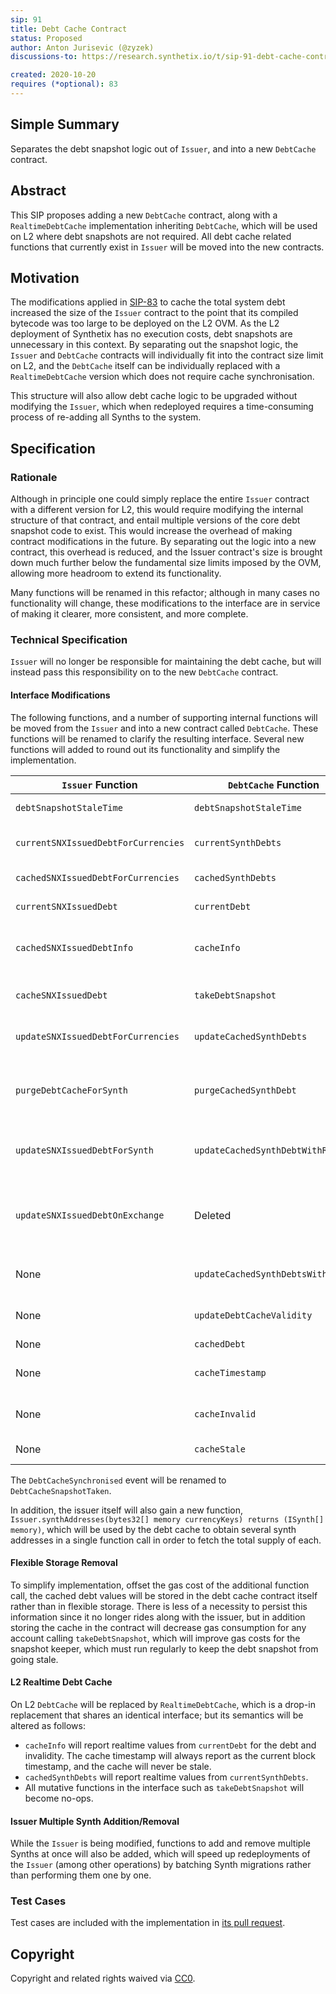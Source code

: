 ```yaml
---
sip: 91 
title: Debt Cache Contract
status: Proposed
author: Anton Jurisevic (@zyzek)
discussions-to: https://research.synthetix.io/t/sip-91-debt-cache-contract/213

created: 2020-10-20 
requires (*optional): 83
---
```


<!--You can leave these HTML comments in your merged SIP and delete the visible duplicate text guides, they will not appear and may be helpful to refer to if you edit it again. This is the suggested template for new SIPs. Note that an SIP number will be assigned by an editor. When opening a pull request to submit your SIP, please use an abbreviated title in the filename, `sip-draft_title_abbrev.md`. The title should be 44 characters or less.-->

## Simple Summary
<!--"If you can't explain it simply, you don't understand it well enough." Simply describe the outcome the proposed changes intends to achieve. This should be non-technical and accessible to a casual community member.-->

Separates the debt snapshot logic out of `Issuer`, and into a new `DebtCache` contract.

## Abstract
<!--A short (~200 word) description of the proposed change, the abstract should clearly describe the proposed change. This is what *will* be done if the SIP is implemented, not *why* it should be done or *how* it will be done. If the SIP proposes deploying a new contract, write, "we propose to deploy a new contract that will do x".-->

This SIP proposes adding a new `DebtCache` contract, along with a `RealtimeDebtCache` implementation
inheriting `DebtCache`, which will be used on L2 where debt snapshots are not required.
All debt cache related functions that currently exist in `Issuer` will be moved into the new contracts.

## Motivation
<!--This is the problem statement. This is the *why* of the SIP. It should clearly explain *why* the current state of the protocol is inadequate.  It is critical that you explain *why* the change is needed, if the SIP proposes changing how something is calculated, you must address *why* the current calculation is innaccurate or wrong. This is not the place to describe how the SIP will address the issue!-->

The modifications applied in [SIP-83](sip-83.md) to cache the total system debt increased the size of the `Issuer`
contract to the point that its compiled bytecode was too large to be deployed on the L2 OVM. As the L2 
deployment of Synthetix has no execution costs, debt snapshots are unnecessary in this context.
By separating out the snapshot logic, the `Issuer` and `DebtCache` contracts will individually fit into the
contract size limit on L2, and the `DebtCache` itself can be individually replaced with a `RealtimeDebtCache`
version which does not require cache synchronisation.

This structure will also allow debt cache logic to be upgraded without modifying the `Issuer`, which when
redeployed requires a time-consuming process of re-adding all Synths to the system.

## Specification
<!--The specification should describe the syntax and semantics of any new feature, there are five sections
1. Overview
2. Rationale
3. Technical Specification
4. Test Cases
5. Configurable Values
-->

### Rationale
<!--This is where you explain the reasoning behind how you propose to solve the problem. Why did you propose to implement the change in this way, what were the considerations and trade-offs. The rationale fleshes out what motivated the design and why particular design decisions were made. It should describe alternate designs that were considered and related work. The rationale may also provide evidence of consensus within the community, and should discuss important objections or concerns raised during discussion.-->

Although in principle one could simply replace the entire `Issuer` contract with a different version for L2,
this would require modifying the internal structure of that contract, and entail multiple versions of the
core debt snapshot code to exist. This would increase the overhead of making contract modifications in the
future. By separating out the logic into a new contract, this overhead is reduced, and the Issuer contract's
size is brought down much further below the fundamental size limits imposed by the OVM, allowing more headroom
to extend its functionality.

Many functions will be renamed in this refactor; although in many cases no functionality will change, these
modifications to the interface are in service of making it clearer, more consistent, and more complete.

### Technical Specification
<!--The technical specification should outline the public API of the changes proposed. That is, changes to any of the interfaces Synthetix currently exposes or the creations of new ones.-->

`Issuer` will no longer be responsible for maintaining the debt cache, but will instead pass this responsibility on to
the new `DebtCache` contract.

#### Interface Modifications

The following functions, and a number of supporting internal functions will be moved from the `Issuer` and into a
new contract called `DebtCache`. These functions will be renamed to clarify the resulting interface. Several new functions
will added to round out its functionality and simplify the implementation.

| `Issuer` Function | `DebtCache` Function | Description | 
| ----------------- | -------------------- | ----------- |
| `debtSnapshotStaleTime` | `debtSnapshotStaleTime` | Reports the current snapshot stale time. |
| `currentSNXIssuedDebtForCurrencies` | `currentSynthDebts` | Reports the debt values for a set of synths at current prices and supply. |
| `cachedSNXIssuedDebtForCurrencies` | `cachedSynthDebts` | Reports the cached debt values for a set of synths. |
| `currentSNXIssuedDebt` | `currentDebt` | Reports the current total system debt value across all synths. |
| `cachedSNXIssuedDebtInfo` | `cacheInfo` | Reports the cached system debt, when a snapshot was last taken, and the cache's invalidity and stale status |
| `cacheSNXIssuedDebt` | `takeDebtSnapshot` | Takes completely fresh debt snapshot, updating the cache, timestamp, and validity status. |
| `updateSNXIssuedDebtForCurrencies` | `updateCachedSynthDebts` | Modifies the cached debt value with the deltas from a specific set of synths. |
| `purgeDebtCacheForSynth` | `purgeCachedSynthDebt` | Admin function to purge the cached value of a specific Synth if it was not added/removed from the system properly after an upgrade. |
| `updateSNXIssuedDebtForSynth` | `updateCachedSynthDebtWithRate` |  Allows the issuer and exchanger contracts to update a synth's cached debt without refetching its price |
| `updateSNXIssuedDebtOnExchange` | Deleted | Exchange-specific logic will be moved into the `Exchanger` contract; the same functionality will be implemented with the new `updateCachedSynthDebtsWithRates` function. |
| None | `updateCachedSynthDebtsWithRates` | As `updateCachedSynthDebtWithRate`, but for a set of synths. |
| None | `updateDebtCacheValidity` | Allows the issuer to invalidate teh cache when adding or removing synths. |
| None | `cachedDebt` | Reports the cached system debt. |
| None | `cacheTimestamp` | The timestamp that the cache was last refreshed with a full snapshot. |
| None | `cacheInvalid` | True if the cache has been invalidated by, or since, the last full snapshot. |
| None | `cacheStale` | True if the cache timestamp is older than the stale time. |

The `DebtCacheSynchronised` event will be renamed to `DebtCacheSnapshotTaken`.

In addition, the issuer itself will also gain a new function, `Issuer.synthAddresses(bytes32[] memory currencyKeys) returns (ISynth[] memory)`,
which will be used by the debt cache to obtain several synth addresses in a single function call in order to fetch the
total supply of each.

#### Flexible Storage Removal

To simplify implementation, offset the gas cost of the additional function call, the cached debt values will be stored in
the debt cache contract itself rather than in flexible storage.
There is less of a necessity to persist this information since it no longer rides along with the issuer, but in addition
storing the cache in the contract will decrease gas consumption for any account calling
`takeDebtSnapshot`, which will improve gas costs for the snapshot keeper, which must run regularly to keep the
debt snapshot from going stale.

#### L2 Realtime Debt Cache

On L2 `DebtCache` will be replaced by `RealtimeDebtCache`, which is a drop-in replacement that shares an identical
interface; but its semantics will be altered as follows:

* `cacheInfo` will report realtime values from `currentDebt` for the debt and invalidity. The cache timestamp will always report as the current block timestamp, and the cache will never be stale.
* `cachedSynthDebts` will report realtime values from `currentSynthDebts`.
* All mutative functions in the interface such as `takeDebtSnapshot` will become no-ops.

#### Issuer Multiple Synth Addition/Removal 

While the `Issuer` is being modified, functions to add and remove multiple Synths at once will also be added,
which will speed up redeployments of the `Issuer` (among other operations) by batching Synth migrations rather
than performing them one by one.

### Test Cases
<!--Test cases for an implementation are mandatory for SIPs but can be included with the implementation..-->

Test cases are included with the implementation in [its pull request](https://github.com/Synthetixio/synthetix/pull/811).

## Copyright
Copyright and related rights waived via [CC0](https://creativecommons.org/publicdomain/zero/1.0/).
